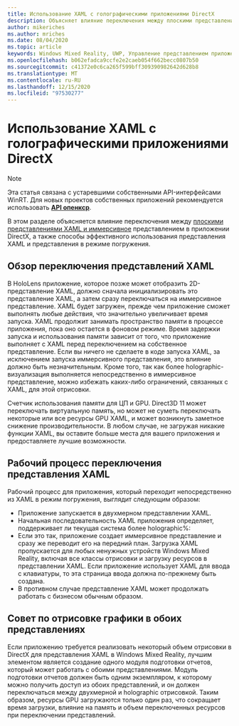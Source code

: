 ```yaml
---
title: Использование XAML с голографическими приложениями DirectX
description: Объясняет влияние переключения между плоскими представлениями XAML и иммерсивное представлением в приложении DirectX, а также позволяет эффективно использовать представление XAML и режим погружения.
author: mikeriches
ms.author: mriches
ms.date: 08/04/2020
ms.topic: article
keywords: Windows Mixed Reality, UWP, Управление представлением приложений, XAML, клавиатура, пошаговое руководство, DirectX
ms.openlocfilehash: b062efadca9ccfe2e2caeb054f662becc0807b50
ms.sourcegitcommit: c41372e0c6ca265f599bff309390982642d628b8
ms.translationtype: MT
ms.contentlocale: ru-RU
ms.lasthandoff: 12/15/2020
ms.locfileid: "97530277"
---
```

# <a name="using-xaml-with-holographic-directx-apps"></a>Использование XAML с голографическими приложениями DirectX

> [!NOTE]
> Эта статья связана с устаревшими собственными API-интерфейсами WinRT.  Для новых проектов собственных приложений рекомендуется использовать **[API опенкср](../native/openxr-getting-started.md)**.

В этом разделе объясняется влияние переключения между [плоскими представлениями XAML и иммерсивное](../../design/app-views.md) представлением в приложении DirectX, а также способы эффективного использования представления XAML и представления в режиме погружения.

## <a name="xaml-view-switching-overview"></a>Обзор переключения представлений XAML

В HoloLens приложение, которое позже может отобразить 2D-представление XAML, должно сначала инициализировать это представление XAML, а затем сразу переключаться на иммерсивное представление. XAML будет загружен, прежде чем приложение сможет выполнять любые действия, что значительно увеличивает время запуска. XAML продолжит занимать пространство памяти в процессе приложения, пока оно остается в фоновом режиме. Время задержки запуска и использования памяти зависит от того, что приложение выполняет с XAML перед переключением на собственное представление. Если вы ничего не сделаете в коде запуска XAML, за исключением запуска иммерсивного представления, это влияние должно быть незначительным. Кроме того, так как более holographic-визуализация выполняется непосредственно в иммерсивное представление, можно избежать каких-либо ограничений, связанных с XAML, для этой отрисовки.

Счетчик использования памяти для ЦП и GPU. Direct3D 11 может переключать виртуальную память, но может не суметь переключать некоторые или все ресурсы GPU XAML, и может возникнуть заметное снижение производительности. В любом случае, не загружая никакие функции XAML, вы оставите больше места для вашего приложения и предоставляете лучшие возможности.

## <a name="xaml-view-switching-workflow"></a>Рабочий процесс переключения представления XAML

Рабочий процесс для приложения, который переходит непосредственно из XAML в режим погружения, выглядит следующим образом:
* Приложение запускается в двухмерном представлении XAML.
* Начальная последовательность XAML приложения определяет, поддерживает ли текущая система более holographic%:
* Если это так, приложение создает иммерсивное представление и сразу же переводит его на передний план. Загрузка XAML пропускается для любых ненужных устройств Windows Mixed Reality, включая все классы отрисовки и загрузку ресурсов в представлении XAML. Если приложение использует XAML для ввода с клавиатуры, то эта страница ввода должна по-прежнему быть создана.
* В противном случае представление XAML может продолжать работать с бизнесом обычным образом.

## <a name="tip-for-rendering-graphics-across-both-views"></a>Совет по отрисовке графики в обоих представлениях

Если приложению требуется реализовать некоторый объем отрисовки в DirectX для представления XAML в Windows Mixed Reality, лучшим элементом является создание одного модуля подготовки отчетов, который может работать с обоими представлениями. Модуль подготовки отчетов должен быть одним экземпляром, к которому можно получить доступ из обоих представлений, и он должен переключаться между двухмерной и holographic отрисовкой. Таким образом, ресурсы GPU загружаются только один раз, что сокращает время загрузки, влияние на память и объем переключенных ресурсов при переключении представлений.
